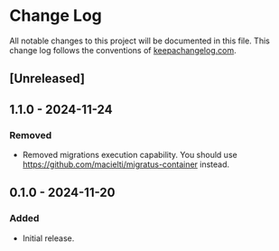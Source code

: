 # Change Log

All notable changes to this project will be documented in this file. This change log follows the conventions
of [keepachangelog.com](http://keepachangelog.com/).

## [Unreleased]

## 1.1.0 - 2024-11-24

### Removed

- Removed migrations execution capability. You should use https://github.com/macielti/migratus-container instead.

## 0.1.0 - 2024-11-20

### Added

- Initial release.
